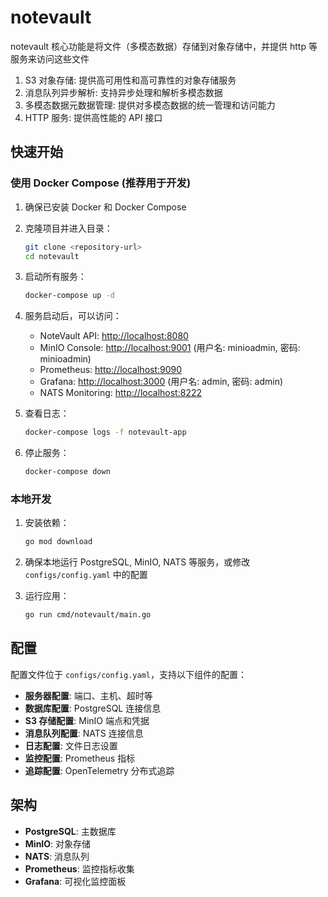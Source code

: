 # notevault

notevault 核心功能是将文件（多模态数据）存储到对象存储中，并提供 http 等服务来访问这些文件

1. S3 对象存储: 提供高可用性和高可靠性的对象存储服务
2. 消息队列异步解析: 支持异步处理和解析多模态数据
3. 多模态数据元数据管理: 提供对多模态数据的统一管理和访问能力
4. HTTP 服务: 提供高性能的 API 接口

## 快速开始

### 使用 Docker Compose (推荐用于开发)

1. 确保已安装 Docker 和 Docker Compose

2. 克隆项目并进入目录：

   ```bash
   git clone <repository-url>
   cd notevault
   ```

3. 启动所有服务：

   ```bash
   docker-compose up -d
   ```

4. 服务启动后，可以访问：
   - NoteVault API: <http://localhost:8080>
   - MinIO Console: <http://localhost:9001> (用户名: minioadmin, 密码: minioadmin)
   - Prometheus: <http://localhost:9090>
   - Grafana: <http://localhost:3000> (用户名: admin, 密码: admin)
   - NATS Monitoring: <http://localhost:8222>

5. 查看日志：

   ```bash
   docker-compose logs -f notevault-app
   ```

6. 停止服务：

   ```bash
   docker-compose down
   ```

### 本地开发

1. 安装依赖：

   ```bash
   go mod download
   ```

2. 确保本地运行 PostgreSQL, MinIO, NATS 等服务，或修改 `configs/config.yaml` 中的配置

3. 运行应用：

   ```bash
   go run cmd/notevault/main.go
   ```

## 配置

配置文件位于 `configs/config.yaml`，支持以下组件的配置：

- **服务器配置**: 端口、主机、超时等
- **数据库配置**: PostgreSQL 连接信息
- **S3 存储配置**: MinIO 端点和凭据
- **消息队列配置**: NATS 连接信息
- **日志配置**: 文件日志设置
- **监控配置**: Prometheus 指标
- **追踪配置**: OpenTelemetry 分布式追踪

## 架构

- **PostgreSQL**: 主数据库
- **MinIO**: 对象存储
- **NATS**: 消息队列
- **Prometheus**: 监控指标收集
- **Grafana**: 可视化监控面板
